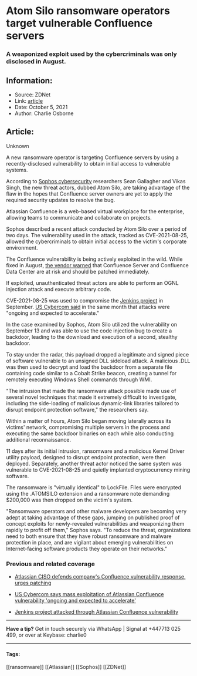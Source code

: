 # Atom Silo ransomware operators target vulnerable Confluence servers
### A weaponized exploit used by the cybercriminals was only disclosed in August.

## Information:
+ Source: ZDNet
+ Link: [article](https://www.zdnet.com/article/atom-silo-ransomware-operators-target-vulnerable-confluence-servers/)
+ Date: October 5, 2021
+ Author: Charlie Osborne


## Article:
Unknown

A new ransomware operator is targeting Confluence servers by using a recently-disclosed vulnerability to obtain initial access to vulnerable systems. 


According to [Sophos cybersecurity](https://news.sophos.com/en-us/2021/10/04/atom-silo-ransomware-actors-use-confluence-exploit-dll-side-load-for-stealthy-attack/) researchers Sean Gallagher and Vikas Singh, the new threat actors, dubbed Atom Silo, are taking advantage of the flaw in the hopes that Confluence server owners are yet to apply the required security updates to resolve the bug.  

Atlassian Confluence is a web-based virtual workplace for the enterprise, allowing teams to communicate and collaborate on projects.  

Sophos described a recent attack conducted by Atom Silo over a period of two days. The vulnerability used in the attack, tracked as CVE-2021-08-25, allowed the cybercriminals to obtain initial access to the victim's corporate environment.   

The Confluence vulnerability is being actively exploited in the wild. While fixed in August, [the vendor warned](https://confluence.atlassian.com/doc/confluence-security-advisory-2021-08-25-1077906215.html) that Confluence Server and Confluence Data Center are at risk and should be patched immediately.  

If exploited, unauthenticated threat actors are able to perform an OGNL injection attack and execute arbitrary code. 

CVE-2021-08-25 was used to compromise the [Jenkins project](https://www.zdnet.com/article/jenkins-project-attacked-through-atlassian-confluence-vulnerability/) in September. [US Cybercom said](https://www.zdnet.com/article/us-cybercom-says-mass-exploitation-of-atlassian-confluence-vulnerability-ongoing-and-expected-to-accelerate/) in the same month that attacks were "ongoing and expected to accelerate." 






In the case examined by Sophos, Atom Silo utilized the vulnerability on September 13 and was able to use the code injection bug to create a backdoor, leading to the download and execution of a second, stealthy backdoor.  

To stay under the radar, this payload dropped a legitimate and signed piece of software vulnerable to an unsigned DLL sideload attack. A malicious .DLL was then used to decrypt and load the backdoor from a separate file containing code similar to a Cobalt Strike beacon, creating a tunnel for remotely executing Windows Shell commands through WMI.  

"The intrusion that made the ransomware attack possible made use of several novel techniques that made it extremely difficult to investigate, including the side-loading of malicious dynamic-link libraries tailored to disrupt endpoint protection software," the researchers say. 

Within a matter of hours, Atom Silo began moving laterally across its victims' network, compromising multiple servers in the process and executing the same backdoor binaries on each while also conducting additional reconnaissance.  

11 days after its initial intrusion, ransomware and a malicious Kernel Driver utility payload, designed to disrupt endpoint protection, were then deployed. Separately, another threat actor noticed the same system was vulnerable to CVE-2021-08-25 and quietly implanted cryptocurrency mining software.  

The ransomware is "virtually identical" to LockFile. Files were encrypted using the .ATOMSILO extension and a ransomware note demanding $200,000 was then dropped on the victim's system. 

"Ransomware operators and other malware developers are becoming very adept at taking advantage of these gaps, jumping on published proof of concept exploits for newly-revealed vulnerabilities and weaponizing them rapidly to profit off them," Sophos says. "To reduce the threat, organizations need to both ensure that they have robust ransomware and malware protection in place, and are vigilant about emerging vulnerabilities on Internet-facing software products they operate on their networks." 

###  Previous and related coverage

* [Atlassian CISO defends company's Confluence vulnerability response, urges patching](https://www.zdnet.com/article/atlassian-ciso-there-will-always-be-some-number-of-instances-of-software-on-the-internet-thats-out-of-date-and-being-exploited/)  

* [US Cybercom says mass exploitation of Atlassian Confluence vulnerability 'ongoing and expected to accelerate'](https://www.zdnet.com/article/us-cybercom-says-mass-exploitation-of-atlassian-confluence-vulnerability-ongoing-and-expected-to-accelerate/)  

* [Jenkins project attacked through Atlassian Confluence vulnerability](https://www.zdnet.com/article/jenkins-project-attacked-through-atlassian-confluence-vulnerability/)  




---

**Have a tip?** Get in touch securely via WhatsApp | Signal at +447713 025 499, or over at Keybase: charlie0



---





#### Tags:
[[ransomware]] [[Atlassian]] [[Sophos]] [[ZDNet]]
